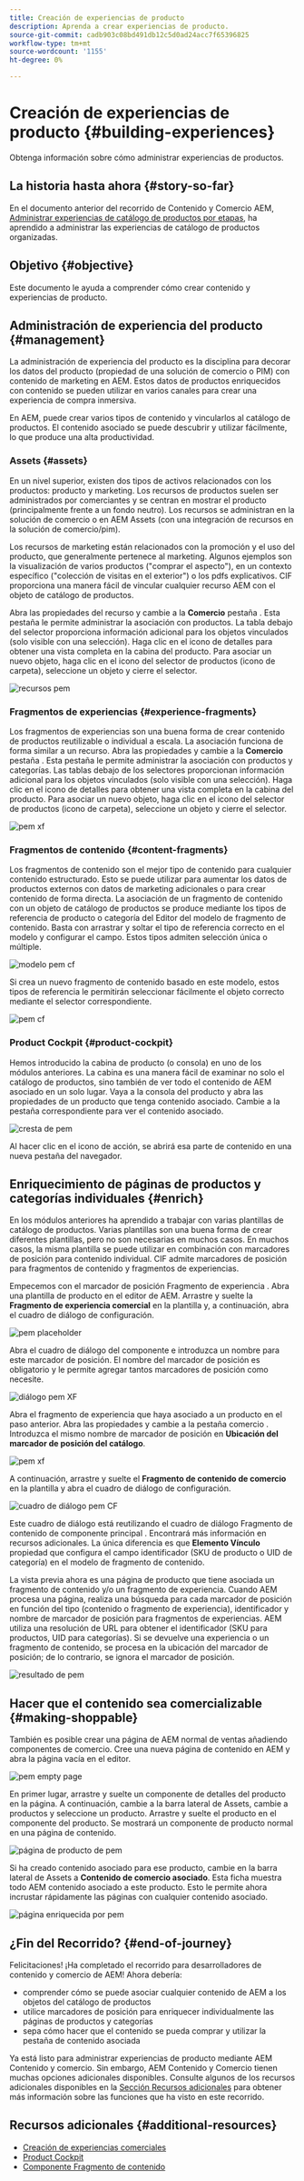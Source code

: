 ```yaml
---
title: Creación de experiencias de producto
description: Aprenda a crear experiencias de producto.
source-git-commit: cadb903c08bd491db12c5d0ad24acc7f65396825
workflow-type: tm+mt
source-wordcount: '1155'
ht-degree: 0%

---
```


# Creación de experiencias de producto {#building-experiences}

Obtenga información sobre cómo administrar experiencias de productos.

## La historia hasta ahora {#story-so-far}

En el documento anterior del recorrido de Contenido y Comercio AEM, [Administrar experiencias de catálogo de productos por etapas](staged-catalog.md), ha aprendido a administrar las experiencias de catálogo de productos organizadas.

## Objetivo {#objective}

Este documento le ayuda a comprender cómo crear contenido y experiencias de producto.

## Administración de experiencia del producto {#management}

La administración de experiencia del producto es la disciplina para decorar los datos del producto (propiedad de una solución de comercio o PIM) con contenido de marketing en AEM. Estos datos de productos enriquecidos con contenido se pueden utilizar en varios canales para crear una experiencia de compra inmersiva.

En AEM, puede crear varios tipos de contenido y vincularlos al catálogo de productos. El contenido asociado se puede descubrir y utilizar fácilmente, lo que produce una alta productividad.

### Assets {#assets}

En un nivel superior, existen dos tipos de activos relacionados con los productos: producto y marketing. Los recursos de productos suelen ser administrados por comerciantes y se centran en mostrar el producto (principalmente frente a un fondo neutro). Los recursos se administran en la solución de comercio o en AEM Assets (con una integración de recursos en la solución de comercio/pim).

Los recursos de marketing están relacionados con la promoción y el uso del producto, que generalmente pertenece al marketing. Algunos ejemplos son la visualización de varios productos (&quot;comprar el aspecto&quot;), en un contexto específico (&quot;colección de visitas en el exterior&quot;) o los pdfs explicativos. CIF proporciona una manera fácil de vincular cualquier recurso AEM con el objeto de catálogo de productos.

Abra las propiedades del recurso y cambie a la **Comercio** pestaña . Esta pestaña le permite administrar la asociación con productos. La tabla debajo del selector proporciona información adicional para los objetos vinculados (solo visible con una selección). Haga clic en el icono de detalles para obtener una vista completa en la cabina del producto. Para asociar un nuevo objeto, haga clic en el icono del selector de productos (icono de carpeta), seleccione un objeto y cierre el selector.

![recursos pem](assets/pem-assets.png)

### Fragmentos de experiencias {#experience-fragments}

Los fragmentos de experiencias son una buena forma de crear contenido de productos reutilizable o individual a escala. La asociación funciona de forma similar a un recurso. Abra las propiedades y cambie a la **Comercio** pestaña . Esta pestaña le permite administrar la asociación con productos y categorías. Las tablas debajo de los selectores proporcionan información adicional para los objetos vinculados (solo visible con una selección). Haga clic en el icono de detalles para obtener una vista completa en la cabina del producto. Para asociar un nuevo objeto, haga clic en el icono del selector de productos (icono de carpeta), seleccione un objeto y cierre el selector.

![pem xf](assets/pem-xf.png)

### Fragmentos de contenido {#content-fragments}

Los fragmentos de contenido son el mejor tipo de contenido para cualquier contenido estructurado. Esto se puede utilizar para aumentar los datos de productos externos con datos de marketing adicionales o para crear contenido de forma directa. La asociación de un fragmento de contenido con un objeto de catálogo de productos se produce mediante los tipos de referencia de producto o categoría del Editor del modelo de fragmento de contenido. Basta con arrastrar y soltar el tipo de referencia correcto en el modelo y configurar el campo. Estos tipos admiten selección única o múltiple.

![modelo pem cf](assets/pem-cf-model.png)

Si crea un nuevo fragmento de contenido basado en este modelo, estos tipos de referencia le permitirán seleccionar fácilmente el objeto correcto mediante el selector correspondiente.

![pem cf](assets/pem-cf.png)

### Product Cockpit {#product-cockpit}

Hemos introducido la cabina de producto (o consola) en uno de los módulos anteriores. La cabina es una manera fácil de examinar no solo el catálogo de productos, sino también de ver todo el contenido de AEM asociado en un solo lugar. Vaya a la consola del producto y abra las propiedades de un producto que tenga contenido asociado. Cambie a la pestaña correspondiente para ver el contenido asociado.

![cresta de pem](assets/pem-cockpit.png)

Al hacer clic en el icono de acción, se abrirá esa parte de contenido en una nueva pestaña del navegador.

## Enriquecimiento de páginas de productos y categorías individuales {#enrich}

En los módulos anteriores ha aprendido a trabajar con varias plantillas de catálogo de productos. Varias plantillas son una buena forma de crear diferentes plantillas, pero no son necesarias en muchos casos. En muchos casos, la misma plantilla se puede utilizar en combinación con marcadores de posición para contenido individual. CIF admite marcadores de posición para fragmentos de contenido y fragmentos de experiencias.

Empecemos con el marcador de posición Fragmento de experiencia . Abra una plantilla de producto en el editor de AEM. Arrastre y suelte la **Fragmento de experiencia comercial** en la plantilla y, a continuación, abra el cuadro de diálogo de configuración.

![pem placeholder](assets/pem-placeholder.png)

Abra el cuadro de diálogo del componente e introduzca un nombre para este marcador de posición. El nombre del marcador de posición es obligatorio y le permite agregar tantos marcadores de posición como necesite.

![diálogo pem XF](assets/pem-dialog-xf.png)

Abra el fragmento de experiencia que haya asociado a un producto en el paso anterior. Abra las propiedades y cambie a la pestaña comercio . Introduzca el mismo nombre de marcador de posición en **Ubicación del marcador de posición del catálogo**.

![pem xf](assets/pem-xf.png)

A continuación, arrastre y suelte el **Fragmento de contenido de comercio** en la plantilla y abra el cuadro de diálogo de configuración.

![cuadro de diálogo pem CF](assets/pem-dialog-cf.png)

Este cuadro de diálogo está reutilizando el cuadro de diálogo Fragmento de contenido de componente principal . Encontrará más información en recursos adicionales. La única diferencia es que **Elemento Vínculo** propiedad que configura el campo identificador (SKU de producto o UID de categoría) en el modelo de fragmento de contenido.

La vista previa ahora es una página de producto que tiene asociada un fragmento de contenido y/o un fragmento de experiencia. Cuando AEM procesa una página, realiza una búsqueda para cada marcador de posición en función del tipo (contenido o fragmento de experiencia), identificador y nombre de marcador de posición para fragmentos de experiencias. AEM utiliza una resolución de URL para obtener el identificador (SKU para productos, UID para categorías). Si se devuelve una experiencia o un fragmento de contenido, se procesa en la ubicación del marcador de posición; de lo contrario, se ignora el marcador de posición.

![resultado de pem](assets/pem-result.png)

## Hacer que el contenido sea comercializable {#making-shoppable}

También es posible crear una página de AEM normal de ventas añadiendo componentes de comercio. Cree una nueva página de contenido en AEM y abra la página vacía en el editor.

![pem empty page](assets/pem-page-empty.png)

En primer lugar, arrastre y suelte un componente de detalles del producto en la página. A continuación, cambie a la barra lateral de Assets, cambie a productos y seleccione un producto. Arrastre y suelte el producto en el componente del producto. Se mostrará un componente de producto normal en una página de contenido.

![página de producto de pem](assets/pem-page-product.png)

Si ha creado contenido asociado para ese producto, cambie en la barra lateral de Assets a **Contenido de comercio asociado**. Esta ficha muestra todo AEM contenido asociado a este producto. Esto le permite ahora incrustar rápidamente las páginas con cualquier contenido asociado.

![página enriquecida por pem](assets/pem-page-enriched.png)

## ¿Fin del Recorrido? {#end-of-journey}

Felicitaciones! ¡Ha completado el recorrido para desarrolladores de contenido y comercio de AEM! Ahora debería:

* comprender cómo se puede asociar cualquier contenido de AEM a los objetos del catálogo de productos
* utilice marcadores de posición para enriquecer individualmente las páginas de productos y categorías
* sepa cómo hacer que el contenido se pueda comprar y utilizar la pestaña de contenido asociada

Ya está listo para administrar experiencias de producto mediante AEM Contenido y comercio. Sin embargo, AEM Contenido y Comercio tienen muchas opciones adicionales disponibles. Consulte algunos de los recursos adicionales disponibles en la [Sección Recursos adicionales](#additional-resources) para obtener más información sobre las funciones que ha visto en este recorrido.

## Recursos adicionales {#additional-resources}

* [Creación de experiencias comerciales](/help/commerce-cloud/authoring/authoring-commerce-experiences.md)
* [Product Cockpit](/help/commerce-cloud/authoring/product-cockpit.md)
* [Componente Fragmento de contenido](https://experienceleague.adobe.com/docs/experience-manager-core-components/using/components/content-fragment-component.html?lang=en)
